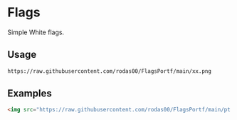 # Flags
Simple White flags.
## Usage
```html
https://raw.githubusercontent.com/rodas00/FlagsPortf/main/xx.png
```
## Examples

```html
<img src="https://raw.githubusercontent.com/rodas00/FlagsPortf/main/pt.png" width="60"></img>
```
